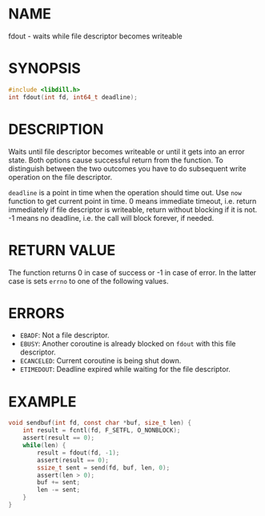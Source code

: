 # NAME

fdout - waits while file descriptor becomes writeable

# SYNOPSIS

```c
#include <libdill.h>
int fdout(int fd, int64_t deadline);
```

# DESCRIPTION

Waits until file descriptor becomes writeable or until it gets into an error state. Both options cause successful return from the function. To distinguish between the two outcomes you have to do subsequent write operation on the file descriptor.

`deadline` is a point in time when the operation should time out. Use `now` function to get current point in time. 0 means immediate timeout, i.e. return immediately if file descriptor is writeable, return without blocking if it is not. -1 means no deadline, i.e. the call will block forever, if needed.

# RETURN VALUE

The function returns 0 in case of success or -1 in case of error. In the latter case is sets `errno` to one of the following values.

# ERRORS

* `EBADF`: Not a file descriptor.
* `EBUSY`: Another coroutine is already blocked on `fdout` with this file descriptor.
* `ECANCELED`: Current coroutine is being shut down.
* `ETIMEDOUT`: Deadline expired while waiting for the file descriptor.

# EXAMPLE

```c
void sendbuf(int fd, const char *buf, size_t len) {
    int result = fcntl(fd, F_SETFL, O_NONBLOCK);
    assert(result == 0);
    while(len) {
        result = fdout(fd, -1);
        assert(result == 0);
        ssize_t sent = send(fd, buf, len, 0);
        assert(len > 0);
        buf += sent;
        len -= sent;
    }
}
```

